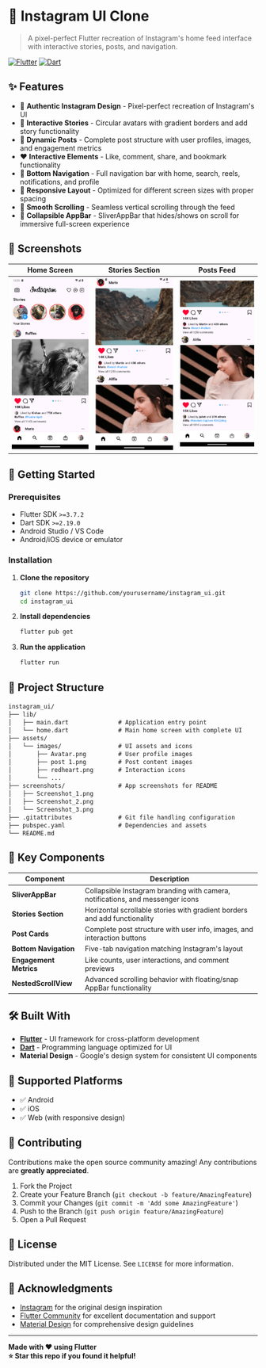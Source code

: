 # 📱 Instagram UI Clone

> A pixel-perfect Flutter recreation of Instagram's home feed interface with interactive stories, posts, and navigation.

[![Flutter](https://img.shields.io/badge/Flutter-02569B?style=for-the-badge&logo=flutter&logoColor=white)](https://flutter.dev/)
[![Dart](https://img.shields.io/badge/Dart-0175C2?style=for-the-badge&logo=dart&logoColor=white)](https://dart.dev/)

## ✨ Features

- 🎨 **Authentic Instagram Design** - Pixel-perfect recreation of Instagram's UI
- 📖 **Interactive Stories** - Circular avatars with gradient borders and add story functionality
- 📝 **Dynamic Posts** - Complete post structure with user profiles, images, and engagement metrics
- ❤️ **Interactive Elements** - Like, comment, share, and bookmark functionality
- 🧭 **Bottom Navigation** - Full navigation bar with home, search, reels, notifications, and profile
- 📱 **Responsive Layout** - Optimized for different screen sizes with proper spacing
- 🔄 **Smooth Scrolling** - Seamless vertical scrolling through the feed
- 📲 **Collapsible AppBar** - SliverAppBar that hides/shows on scroll for immersive full-screen experience

## 📸 Screenshots

| Home Screen | Stories Section | Posts Feed |
|-------------|-----------------|------------|
| <img src="screenshots/Screenshot_1.png" width="250"> | <img src="screenshots/Screenshot_2.png" width="250"> | <img src="screenshots/Screenshot_3.png" width="250"> |

## 🚀 Getting Started

### Prerequisites

- Flutter SDK `>=3.7.2`
- Dart SDK `>=2.19.0`
- Android Studio / VS Code
- Android/iOS device or emulator

### Installation

1. **Clone the repository**
   ```bash
   git clone https://github.com/yourusername/instagram_ui.git
   cd instagram_ui
   ```

2. **Install dependencies**
   ```bash
   flutter pub get
   ```

3. **Run the application**
   ```bash
   flutter run
   ```

## 📁 Project Structure

```
instagram_ui/
├── lib/
│   ├── main.dart              # Application entry point
│   └── home.dart              # Main home screen with complete UI
├── assets/
│   └── images/                # UI assets and icons
│       ├── Avatar.png         # User profile images
│       ├── post 1.png         # Post content images
│       ├── redheart.png       # Interaction icons
│       └── ...
├── screenshots/               # App screenshots for README
│   ├── Screenshot_1.png
│   ├── Screenshot_2.png
│   └── Screenshot_3.png
├── .gitattributes             # Git file handling configuration
├── pubspec.yaml               # Dependencies and assets
└── README.md
```

## 🎯 Key Components

| Component | Description |
|-----------|-------------|
| **SliverAppBar** | Collapsible Instagram branding with camera, notifications, and messenger icons |
| **Stories Section** | Horizontal scrollable stories with gradient borders and add functionality |
| **Post Cards** | Complete post structure with user info, images, and interaction buttons |
| **Bottom Navigation** | Five-tab navigation matching Instagram's layout |
| **Engagement Metrics** | Like counts, user interactions, and comment previews |
| **NestedScrollView** | Advanced scrolling behavior with floating/snap AppBar functionality |

## 🛠️ Built With

- **[Flutter](https://flutter.dev/)** - UI framework for cross-platform development
- **[Dart](https://dart.dev/)** - Programming language optimized for UI
- **Material Design** - Google's design system for consistent UI components

## 📱 Supported Platforms

- ✅ Android
- ✅ iOS
- ✅ Web (with responsive design)

## 🤝 Contributing

Contributions make the open source community amazing! Any contributions are **greatly appreciated**.

1. Fork the Project
2. Create your Feature Branch (`git checkout -b feature/AmazingFeature`)
3. Commit your Changes (`git commit -m 'Add some AmazingFeature'`)
4. Push to the Branch (`git push origin feature/AmazingFeature`)
5. Open a Pull Request

## 📄 License

Distributed under the MIT License. See `LICENSE` for more information.

## 🙏 Acknowledgments

- [Instagram](https://instagram.com) for the original design inspiration
- [Flutter Community](https://flutter.dev/community) for excellent documentation and support
- [Material Design](https://material.io/) for comprehensive design guidelines

---

**Made with ❤️ using Flutter**  
**⭐ Star this repo if you found it helpful!**
